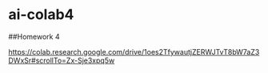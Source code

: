 # ai-colab4

##Homework 4

https://colab.research.google.com/drive/1oes2TfywautjZERWJTvT8bW7aZ3DWxSr#scrollTo=Zx-Sje3xpq5w
